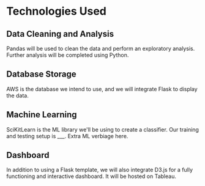 # Technologies Used
## Data Cleaning and Analysis
Pandas will be used to clean the data and perform an exploratory analysis. Further analysis will be completed using Python.

## Database Storage
AWS is the database we intend to use, and we will integrate Flask to display the data.

## Machine Learning
SciKitLearn is the ML library we'll be using to create a classifier. Our training and testing setup is ___. Extra ML verbiage here.

## Dashboard
In addition to using a Flask template, we will also integrate D3.js for a fully functioning and interactive dashboard. It will be hosted on Tableau.

